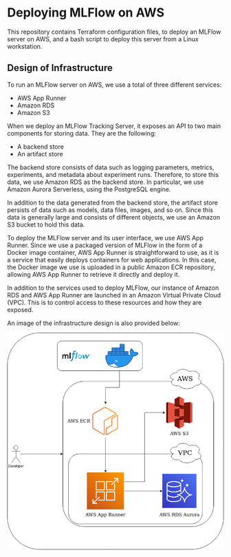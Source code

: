 # Deploying MLFlow on AWS

This repository contains Terraform configuration files, to deploy an MLFlow server on AWS, and a bash script to deploy this server from a Linux workstation.

## Design of Infrastructure

To run an MLFlow server on AWS, we use a total of three different services:
  * AWS App Runner
  * Amazon RDS
  * Amazon S3

When we deploy an MLFlow Tracking Server, it exposes an API to two main components for storing data. They are the following:
  * A backend store
  * An artifact store
	
The backend store consists of data such as logging parameters, metrics, experiments, and metadata about experiment runs. Therefore, to store this data, we use Amazon RDS as the backend store. In particular, we use Amazon Aurora Serverless, using the PostgreSQL engine. 

In addition to the data generated from the backend store, the artifact store persists of data such as models, data files, images, and so on. Since this data is generally large and consists of different objects, we use an Amazon S3 bucket to hold this data.

To deploy the MLFlow server and its user interface, we use AWS App Runner. Since we use a packaged version of MLFlow in the form of a Docker image container, AWS App Runner is straightforward to use, as it is a service that easily deploys containers for web applications. In this case, the Docker image we use is uploaded in a public Amazon ECR repository, allowing AWS App Runner to retrieve it directly and deploy it.

In addition to the services used to deploy MLFlow, our instance of Amazon RDS and AWS App Runner are launched in an Amazon Virtual Private Cloud (VPC). This is to control access to these resources and how they are exposed.

An image of the infrastructure design is also provided below: 

![alt text](./infra-design.png)
